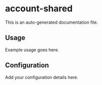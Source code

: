# account-shared

This is an auto-generated documentation file.

## Usage

Example usage goes here.

## Configuration

Add your configuration details here.